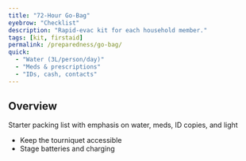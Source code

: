 ```yaml
---
title: "72-Hour Go-Bag"
eyebrow: "Checklist"
description: "Rapid-evac kit for each household member."
tags: [kit, firstaid]
permalink: /preparedness/go-bag/
quick:
  - "Water (3L/person/day)"
  - "Meds & prescriptions"
  - "IDs, cash, contacts"
---
```


## Overview
Starter packing list with emphasis on water, meds, ID copies, and light

- Keep the tourniquet accessible
- Stage batteries and charging